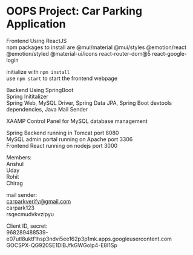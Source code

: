 # OOPS Project: Car Parking Application

Frontend Using ReactJS  
npm packages to install are @mui/material @mui/styles @emotion/react @emotion/styled  @material-ui/icons react-router-dom@5 react-google-login  

initialize with `npm install`  
use `npm start` to start the frontend webpage  

Backend Using SpringBoot  
Spring Inititalizer  
Spring Web, MySQL Driver, Spring Data JPA, Spring Boot devtools dependencies, Java Mail Sender  

XAAMP Control Panel for MySQL database management  

Spring Backend running in Tomcat port 8080  
MySQL admin portal running on Apache port 3306  
Frontend React running on nodejs port 3000  

Members:  
Anshul  
Uday  
Rohit  
Chirag  

mail sender:  
carparkverify@gmail.com  
carpark123  
rsqecmudvkvzipyu  

Client ID, secret:  
968289488539-e07utl8uktf1hsp3ndvi5ee162p3p1mk.apps.googleusercontent.com  
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  
